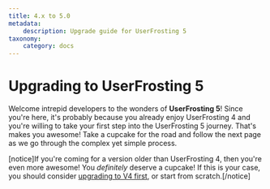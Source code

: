 ```yaml
---
title: 4.x to 5.0
metadata:
    description: Upgrade guide for UserFrosting 5
taxonomy:
    category: docs
---
```


# Upgrading to UserFrosting 5

Welcome intrepid developers to the wonders of **UserFrosting 5**! Since you're here, it's probably because you already enjoy UserFrosting 4 and you're willing to take your first step into the UserFrosting 5 journey. That's makes you awesome! Take a cupcake for the road and follow the next page as we go through the complex yet simple process.

[notice]If you're coming for a version older than UserFrosting 4, then you're even more awesome! You _definitely_ deserve a cupcake! If this is your case, you should consider [upgrading to V4 first](/4.6/upgrading/3x-to-40), or start from scratch.[/notice]